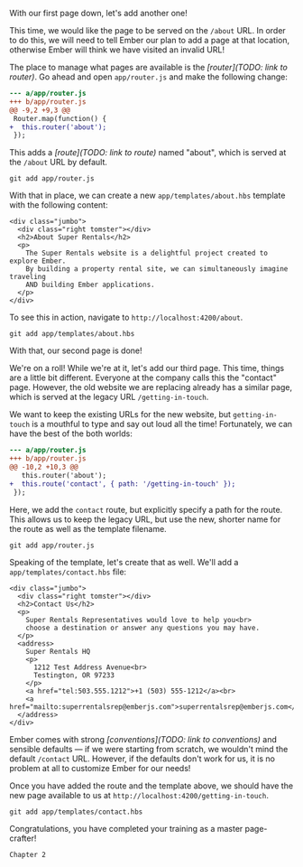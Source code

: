 With our first page down, let's add another one!

This time, we would like the page to be served on the `/about` URL. In order to do this, we will need to tell Ember our plan to add a page at that location, otherwise Ember will think we have visited an invalid URL!

The place to manage what pages are available is the *[router](TODO: link to router)*. Go ahead and open `app/router.js` and make the following change:

```run:file:patch lang=js cwd=super-rentals filename=app/router.js
--- a/app/router.js
+++ b/app/router.js
@@ -9,2 +9,3 @@
 Router.map(function() {
+  this.router('about');
 });
```

This adds a *[route](TODO: link to route)* named "about", which is served at the `/about` URL by default.

```run:command hidden=true cwd=super-rentals
git add app/router.js
```

With that in place, we can create a new `app/templates/about.hbs` template with the following content:

```run:file:create lang=handlebars cwd=super-rentals filename=app/templates/about.hbs
<div class="jumbo">
  <div class="right tomster"></div>
  <h2>About Super Rentals</h2>
  <p>
    The Super Rentals website is a delightful project created to explore Ember.
    By building a property rental site, we can simultaneously imagine traveling
    AND building Ember applications.
  </p>
</div>
```

To see this in action, navigate to `http://localhost:4200/about`.

<!-- TODO: screenshot? -->

```run:command hidden=true cwd=super-rentals
git add app/templates/about.hbs
```

With that, our second page is done!

We're on a roll! While we're at it, let's add our third page. This time, things are a little bit different. Everyone at the company calls this the "contact" page. However, the old website we are replacing already has a similar page, which is served at the legacy URL `/getting-in-touch`.

We want to keep the existing URLs for the new website, but `getting-in-touch` is a mouthful to type and say out loud all the time! Fortunately, we can have the best of the both worlds:

```run:file:patch lang=js cwd=super-rentals filename=app/router.js
--- a/app/router.js
+++ b/app/router.js
@@ -10,2 +10,3 @@
   this.router('about');
+  this.route('contact', { path: '/getting-in-touch' });
 });
```

Here, we add the `contact` route, but explicitly specify a path for the route. This allows us to keep the legacy URL, but use the new, shorter name for the route as well as the template filename.

```run:command hidden=true cwd=super-rentals
git add app/router.js
```

Speaking of the template, let's create that as well. We'll add a `app/templates/contact.hbs` file:

```run:file:create lang=handlebars cwd=super-rentals filename=app/templates/contact.hbs
<div class="jumbo">
  <div class="right tomster"></div>
  <h2>Contact Us</h2>
  <p>
    Super Rentals Representatives would love to help you<br>
    choose a destination or answer any questions you may have.
  </p>
  <address>
    Super Rentals HQ
    <p>
      1212 Test Address Avenue<br>
      Testington, OR 97233
    </p>
    <a href="tel:503.555.1212">+1 (503) 555-1212</a><br>
    <a href="mailto:superrentalsrep@emberjs.com">superrentalsrep@emberjs.com</a>
  </address>
</div>
```

Ember comes with strong *[conventions](TODO: link to conventions)* and sensible defaults &mdash; if we were starting from scratch, we wouldn't mind the default `/contact` URL. However, if the defaults don't work for us, it is no problem at all to customize Ember for our needs!

Once you have added the route and the template above, we should have the new page available to us at `http://localhost:4200/getting-in-touch`.

```run:command hidden=true cwd=super-rentals
git add app/templates/contact.hbs
```

<!-- TODO: screenshot? -->

Congratulations, you have completed your training as a master page-crafter!

```run:checkpoint cwd=super-rentals
Chapter 2
```
